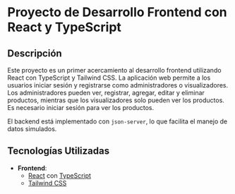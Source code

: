# Proyecto de Desarrollo Frontend con React y TypeScript

## Descripción

Este proyecto es un primer acercamiento al desarrollo frontend utilizando React con TypeScript y Tailwind CSS. La aplicación web permite a los usuarios iniciar sesión y registrarse como administradores o visualizadores. Los administradores pueden ver, registrar, agregar, editar y eliminar productos, mientras que los visualizadores solo pueden ver los productos. Es necesario iniciar sesión para ver los productos.

El backend está implementado con `json-server`, lo que facilita el manejo de datos simulados.

## Tecnologías Utilizadas

- **Frontend**:
  - [React](https://reactjs.org/) con [TypeScript](https://www.typescriptlang.org/)
  - [Tailwind CSS](https://tailwindcss.com/)
